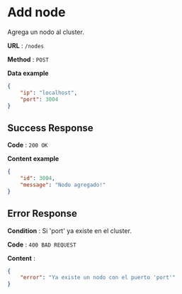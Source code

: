# Add node
Agrega un nodo al cluster.

**URL** : `/nodes`

**Method** : `POST`

**Data example**

```json
{
    "ip": "localhost",
    "port": 3004
}
```

## Success Response

**Code** : `200 OK`

**Content example**

```json
{
    "id": 3004,
    "message": "Nodo agregado!"
}
```

## Error Response

**Condition** : Si 'port' ya existe en el cluster.

**Code** : `400 BAD REQUEST`

**Content** :

```json
{
    "error": "Ya existe un nodo con el puerto 'port'"
}
```
